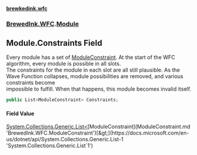 #### [brewkedink.wfc](index.md 'index')
### [BrewedInk.WFC](BrewedInk_WFC.md 'BrewedInk.WFC').[Module](Module.md 'BrewedInk.WFC.Module')
## Module.Constraints Field
Every module has a set of [ModuleConstraint](ModuleConstraint.md 'BrewedInk.WFC.ModuleConstraint'). At the start of the WFC algorithm, every module is possible in all slots.  
The constraints for the module in each slot are all still plausible. As the Wave Function collapses, module possibilities are removed, and various constraints become  
impossible to fulfill. When that happens, this module becomes invalid itself.   
```csharp
public List<ModuleConstraint> Constraints;
```
#### Field Value
[System.Collections.Generic.List&lt;](https://docs.microsoft.com/en-us/dotnet/api/System.Collections.Generic.List-1 'System.Collections.Generic.List`1')[ModuleConstraint](ModuleConstraint.md 'BrewedInk.WFC.ModuleConstraint')[&gt;](https://docs.microsoft.com/en-us/dotnet/api/System.Collections.Generic.List-1 'System.Collections.Generic.List`1')
